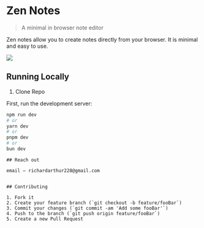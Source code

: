 # Zen Notes

> A minimal in browser note editor

Zen notes allow you to create notes directly from your browser. It is minimal and easy to use.

![](header.png)

## Running Locally

1. Clone Repo

First, run the development server:

```bash
npm run dev
# or
yarn dev
# or
pnpm dev
# or
bun dev
```

```
## Reach out

email – richardarthur228@gmail.com


## Contributing

1. Fork it
2. Create your feature branch (`git checkout -b feature/fooBar`)
3. Commit your changes (`git commit -am 'Add some fooBar'`)
4. Push to the branch (`git push origin feature/fooBar`)
5. Create a new Pull Request
```
